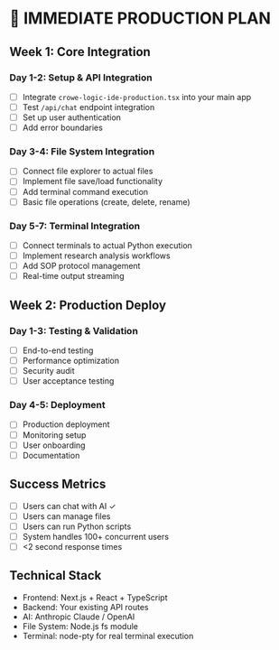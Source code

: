 # 🚀 IMMEDIATE PRODUCTION PLAN

## Week 1: Core Integration
### Day 1-2: Setup & API Integration
- [ ] Integrate `crowe-logic-ide-production.tsx` into your main app
- [ ] Test `/api/chat` endpoint integration  
- [ ] Set up user authentication
- [ ] Add error boundaries

### Day 3-4: File System Integration
- [ ] Connect file explorer to actual files
- [ ] Implement file save/load functionality
- [ ] Add terminal command execution
- [ ] Basic file operations (create, delete, rename)

### Day 5-7: Terminal Integration  
- [ ] Connect terminals to actual Python execution
- [ ] Implement research analysis workflows
- [ ] Add SOP protocol management
- [ ] Real-time output streaming

## Week 2: Production Deploy
### Day 1-3: Testing & Validation
- [ ] End-to-end testing
- [ ] Performance optimization
- [ ] Security audit
- [ ] User acceptance testing

### Day 4-5: Deployment
- [ ] Production deployment
- [ ] Monitoring setup
- [ ] User onboarding
- [ ] Documentation

## Success Metrics
- [ ] Users can chat with AI ✓
- [ ] Users can manage files
- [ ] Users can run Python scripts  
- [ ] System handles 100+ concurrent users
- [ ] <2 second response times

## Technical Stack
- Frontend: Next.js + React + TypeScript
- Backend: Your existing API routes
- AI: Anthropic Claude / OpenAI
- File System: Node.js fs module
- Terminal: node-pty for real terminal execution
